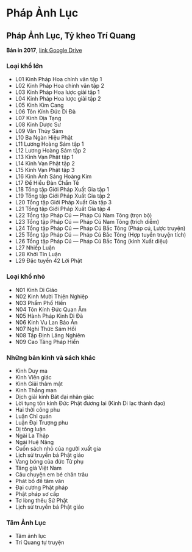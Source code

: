 # Pháp Ảnh Lục
  
## Pháp Ảnh Lục, Tỷ kheo Trí Quang   

**Bản in 2017**, [link Google Drive](https://drive.google.com/drive/folders/1JBddrdSzhnynsGqw9EsvzMb_-XSaSnVQ)

### Loại khổ lớn

- L01 Kinh Pháp Hoa chính văn tập 1
- L02 Kinh Pháp Hoa chính văn tập 2
- L03 Kinh Pháp Hoa lược giải tập 1
- L04 Kinh Pháp Hoa lược giải tập 2
- L05 Kinh Kim Cang
- L06 Tôn Kính Đức Di Đà
- L07 Kinh Địa Tạng
- L08 Kinh Dược Sư
- L09 Văn Thủy Sám
- L10 Ba Ngàn Hiệu Phật
- L11 Lương Hoàng Sám tập 1
- L12 Lương Hoàng Sám tập 2
- L13 Kinh Vạn Phật tập 1
- L14 Kinh Vạn Phật tập 2
- L15 Kinh Vạn Phật tập 3
- L16 Kinh Ánh Sáng Hoàng Kim
- L17 Để Hiểu Đàn Chẩn Tế
- L18 Tổng tập Giới Pháp Xuất Gia tập 1
- L19 Tổng tập Giới Pháp Xuất Gia tập 2
- L20 Tổng tập Giới Pháp Xuất Gia tập 3
- L21 Tổng tập Giới Pháp Xuất Gia tập 4
- L22 Tổng tập Pháp Cú — Pháp Cú Nam Tông (trọn bộ)
- L23 Tổng tập Pháp Cú — Pháp Cú Nam Tông (trích diễm)
- L24 Tổng tập Pháp Cú — Pháp Cú Bắc Tông (Pháp cú, Lược truyện)
- L25 Tổng tập Pháp Cú — Pháp Cú Bắc Tông (Hợp tuyển truyện tích)
- L26 Tổng tập Pháp Cú — Pháp Cú Bắc Tông (kinh Xuất diệu)
- L27 Nhiếp Luận
- L28 Khởi Tín Luận
- L29 Đặc tuyển 42 Lời Phật

### Loại khổ nhỏ

- N01 Kinh Di Giáo
- N02 Kinh Mười Thiện Nghiệp
- N03 Phẩm Phổ Hiền
- N04 Tôn Kính Đức Quan Âm
- N05 Hành Pháp Kinh Di Đà
- N06 Kinh Vu Lan Báo Ân
- N07 Nghi Thức Sám Hối
- N08 Tập Định Lăng Nghiêm
- N09 Cao Tăng Pháp Hiển

### Những bản kinh và sách khác 

- Kinh Duy ma
- Kinh Viên giác
- Kinh Giải thâm mật
- Kinh Thắng man
- Dịch giải kinh Bát đại nhân giác
- Lời tụng tôn kính Đức Phật đương lai (Kinh Di lạc thành đạo)
- Hai thời công phu
- Luận Chỉ quán
- Luận Đại Trượng phu
- Dị tông luận
- Ngài La Thập
- Ngài Huệ Năng
- Cuốn sách nhỏ của người xuất gia
- Lịch sử truyền bá Phật giáo
- Vang bóng của đức Từ phụ
- Tăng già Việt Nam
- Câu chuyện em bé chăn trâu
- Phát bồ đề tâm văn
- Đại cương Phật pháp
- Phật pháp sơ cấp
- Tơ lòng thêu Sử Phật
- Lịch sử truyền bá Phật giáo

### Tâm Ảnh Lục

- Tâm ảnh lục
- Trí Quang tự truyện
